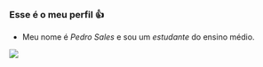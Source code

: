 ### Esse é o meu perfil 👍

- Meu nome é *Pedro Sales* e sou um *estudante* do ensino médio.

![](https://media1.tenor.com/m/nAMuwsQmPecAAAAC/clash-royale.gif)
